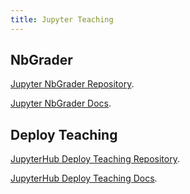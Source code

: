 ```yaml
---
title: Jupyter Teaching
---
```


## NbGrader

[Jupyter NbGrader Repository](https://github.com/jupyter/nbgrader).

[Jupyter NbGrader Docs](https://nbgrader.readthedocs.io).

## Deploy Teaching

[JupyterHub Deploy Teaching Repository](https://github.com/jupyterhub/jupyterhub-deploy-teaching).

[JupyterHub Deploy Teaching Docs](http://jupyterhub-deploy-teaching.readthedocs.io/en/latest).
